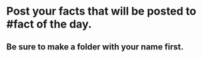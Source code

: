 # Post your facts that will be posted to #fact of the day.
## Be sure to make a folder with your name first.
